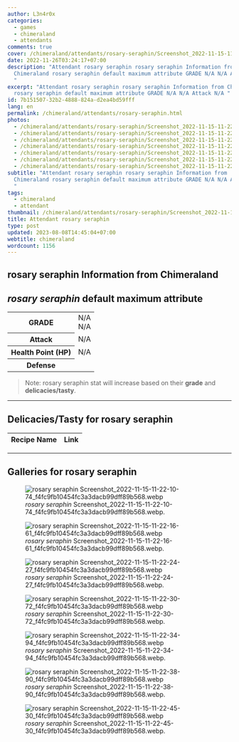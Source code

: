 ```yaml
---
author: L3n4r0x
categories:
  - games
  - chimeraland
  - attendants
comments: true
cover: /chimeraland/attendants/rosary-seraphin/Screenshot_2022-11-15-11-22-10-74_f4fc9fb10454fc3a3dacb99dff89b568.webp
date: 2022-11-26T03:24:17+07:00
description: "Attendant rosary seraphin rosary seraphin Information from
  Chimeraland rosary seraphin default maximum attribute GRADE N/A N/A Attack N/A
  "
excerpt: "Attendant rosary seraphin rosary seraphin Information from Chimeraland
  rosary seraphin default maximum attribute GRADE N/A N/A Attack N/A "
id: 7b151507-32b2-4888-824a-d2ea4bd59fff
lang: en
permalink: /chimeraland/attendants/rosary-seraphin.html
photos:
  - /chimeraland/attendants/rosary-seraphin/Screenshot_2022-11-15-11-22-10-74_f4fc9fb10454fc3a3dacb99dff89b568.webp
  - /chimeraland/attendants/rosary-seraphin/Screenshot_2022-11-15-11-22-16-61_f4fc9fb10454fc3a3dacb99dff89b568.webp
  - /chimeraland/attendants/rosary-seraphin/Screenshot_2022-11-15-11-22-24-27_f4fc9fb10454fc3a3dacb99dff89b568.webp
  - /chimeraland/attendants/rosary-seraphin/Screenshot_2022-11-15-11-22-30-72_f4fc9fb10454fc3a3dacb99dff89b568.webp
  - /chimeraland/attendants/rosary-seraphin/Screenshot_2022-11-15-11-22-34-94_f4fc9fb10454fc3a3dacb99dff89b568.webp
  - /chimeraland/attendants/rosary-seraphin/Screenshot_2022-11-15-11-22-38-90_f4fc9fb10454fc3a3dacb99dff89b568.webp
  - /chimeraland/attendants/rosary-seraphin/Screenshot_2022-11-15-11-22-45-30_f4fc9fb10454fc3a3dacb99dff89b568.webp
subtitle: "Attendant rosary seraphin rosary seraphin Information from
  Chimeraland rosary seraphin default maximum attribute GRADE N/A N/A Attack N/A
  "
tags:
  - chimeraland
  - attendant
thumbnail: /chimeraland/attendants/rosary-seraphin/Screenshot_2022-11-15-11-22-10-74_f4fc9fb10454fc3a3dacb99dff89b568.webp
title: Attendant rosary seraphin
type: post
updated: 2023-08-08T14:45:04+07:00
webtitle: chimeraland
wordcount: 1156
---
```


<link
  rel="stylesheet"
  href="https://rawcdn.githack.com/dimaslanjaka/Web-Manajemen/870a349/css/bootstrap-5-3-0-alpha3-wrapper.css"
/>
<section id="bootstrap-wrapper">
  <div data-bs-theme="dark">
    <h2>rosary seraphin Information from Chimeraland</h2>
    <h2 id="attribute"><i>rosary seraphin</i> default maximum attribute</h2>
    <div class="row">
      <div class="col mb-2">
        <div class="card">
          <div class="card-body">
            <table>
              <tr>
                <th>GRADE</th>
                <td>N/A <br />N/A</td>
              </tr>
              <tr>
                <th>Attack</th>
                <td>N/A</td>
              </tr>
              <tr>
                <th>Health Point (HP)</th>
                <td>N/A</td>
              </tr>
              <tr>
                <th>Defense</th>
                <td></td>
              </tr>
            </table>
          </div>
        </div>
      </div>
    </div>
    <blockquote class="bd-callout bd-callout-warning">
      Note: rosary seraphin stat will increase based on their <b>grade</b> and
      <b>delicacies/tasty</b>.
    </blockquote>
    <hr />
    <h2 id="delicacies">Delicacies/Tasty for rosary seraphin</h2>
    <div class="card">
      <div class="card-body">
        <div class="table-responsive">
          <table class="table table-striped">
            <thead>
              <tr>
                <th>Recipe Name</th>
                <th>Link</th>
              </tr>
            </thead>
            <tbody></tbody>
          </table>
        </div>
      </div>
    </div>
    <hr />
    <div id="gallery">
      <h2>Galleries for rosary seraphin</h2>
      <div class="row">
        <div class="col-lg-6 col-12">
          <figure>
            <img
              src="https://www.webmanajemen.com/chimeraland/attendants/rosary-seraphin/Screenshot_2022-11-15-11-22-10-74_f4fc9fb10454fc3a3dacb99dff89b568.webp"
              alt="rosary seraphin Screenshot_2022-11-15-11-22-10-74_f4fc9fb10454fc3a3dacb99dff89b568.webp"
            />
            <figcaption style="word-wrap: break-word">
              <i>rosary seraphin</i>
              Screenshot_2022-11-15-11-22-10-74_f4fc9fb10454fc3a3dacb99dff89b568.webp.
            </figcaption>
          </figure>
        </div>
        <div class="col-lg-6 col-12">
          <figure>
            <img
              src="https://www.webmanajemen.com/chimeraland/attendants/rosary-seraphin/Screenshot_2022-11-15-11-22-16-61_f4fc9fb10454fc3a3dacb99dff89b568.webp"
              alt="rosary seraphin Screenshot_2022-11-15-11-22-16-61_f4fc9fb10454fc3a3dacb99dff89b568.webp"
            />
            <figcaption style="word-wrap: break-word">
              <i>rosary seraphin</i>
              Screenshot_2022-11-15-11-22-16-61_f4fc9fb10454fc3a3dacb99dff89b568.webp.
            </figcaption>
          </figure>
        </div>
        <div class="col-lg-6 col-12">
          <figure>
            <img
              src="https://www.webmanajemen.com/chimeraland/attendants/rosary-seraphin/Screenshot_2022-11-15-11-22-24-27_f4fc9fb10454fc3a3dacb99dff89b568.webp"
              alt="rosary seraphin Screenshot_2022-11-15-11-22-24-27_f4fc9fb10454fc3a3dacb99dff89b568.webp"
            />
            <figcaption style="word-wrap: break-word">
              <i>rosary seraphin</i>
              Screenshot_2022-11-15-11-22-24-27_f4fc9fb10454fc3a3dacb99dff89b568.webp.
            </figcaption>
          </figure>
        </div>
        <div class="col-lg-6 col-12">
          <figure>
            <img
              src="https://www.webmanajemen.com/chimeraland/attendants/rosary-seraphin/Screenshot_2022-11-15-11-22-30-72_f4fc9fb10454fc3a3dacb99dff89b568.webp"
              alt="rosary seraphin Screenshot_2022-11-15-11-22-30-72_f4fc9fb10454fc3a3dacb99dff89b568.webp"
            />
            <figcaption style="word-wrap: break-word">
              <i>rosary seraphin</i>
              Screenshot_2022-11-15-11-22-30-72_f4fc9fb10454fc3a3dacb99dff89b568.webp.
            </figcaption>
          </figure>
        </div>
        <div class="col-lg-6 col-12">
          <figure>
            <img
              src="https://www.webmanajemen.com/chimeraland/attendants/rosary-seraphin/Screenshot_2022-11-15-11-22-34-94_f4fc9fb10454fc3a3dacb99dff89b568.webp"
              alt="rosary seraphin Screenshot_2022-11-15-11-22-34-94_f4fc9fb10454fc3a3dacb99dff89b568.webp"
            />
            <figcaption style="word-wrap: break-word">
              <i>rosary seraphin</i>
              Screenshot_2022-11-15-11-22-34-94_f4fc9fb10454fc3a3dacb99dff89b568.webp.
            </figcaption>
          </figure>
        </div>
        <div class="col-lg-6 col-12">
          <figure>
            <img
              src="https://www.webmanajemen.com/chimeraland/attendants/rosary-seraphin/Screenshot_2022-11-15-11-22-38-90_f4fc9fb10454fc3a3dacb99dff89b568.webp"
              alt="rosary seraphin Screenshot_2022-11-15-11-22-38-90_f4fc9fb10454fc3a3dacb99dff89b568.webp"
            />
            <figcaption style="word-wrap: break-word">
              <i>rosary seraphin</i>
              Screenshot_2022-11-15-11-22-38-90_f4fc9fb10454fc3a3dacb99dff89b568.webp.
            </figcaption>
          </figure>
        </div>
        <div class="col-lg-6 col-12">
          <figure>
            <img
              src="https://www.webmanajemen.com/chimeraland/attendants/rosary-seraphin/Screenshot_2022-11-15-11-22-45-30_f4fc9fb10454fc3a3dacb99dff89b568.webp"
              alt="rosary seraphin Screenshot_2022-11-15-11-22-45-30_f4fc9fb10454fc3a3dacb99dff89b568.webp"
            />
            <figcaption style="word-wrap: break-word">
              <i>rosary seraphin</i>
              Screenshot_2022-11-15-11-22-45-30_f4fc9fb10454fc3a3dacb99dff89b568.webp.
            </figcaption>
          </figure>
        </div>
      </div>
    </div>
  </div>
</section>